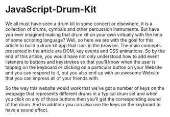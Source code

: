 # JavaScript-Drum-Kit
We all must have seen a drum kit in some concert or elsewhere, it is a collection of drums, cymbals and other percussion instruments. But have you ever imagined making that drum kit on your own virtually with the help of some scripting language? Well, so here we are with the goal for this article to build a drum kit app that runs in the browser. The main concepts presented in the article are DOM, key events and CSS animations. So by the end of this article, you would have not only understood how to add event listeners to buttons and keystrokes so that you’ll know when the user is tapping on the keyboard or clicking on a particular button on your Website and you can respond to it, but you also end up with an awesome Website that you can impress all of your friends with.

So the way this website would work that we’ve got a number of keys on the webpage that represents different drums in a typical drum set and when you click on any of those buttons then you’ll get the corresponding sound of the drum. And in addition you can also use the keys on the keyboard to have a sound effect.
